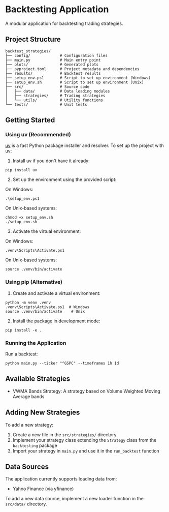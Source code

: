 # Backtesting Application

A modular application for backtesting trading strategies.

## Project Structure

```
backtest_strategies/
├── config/             # Configuration files
├── main.py             # Main entry point
├── plots/              # Generated plots
├── pyproject.toml      # Project metadata and dependencies
├── results/            # Backtest results
├── setup_env.ps1       # Script to set up environment (Windows)
├── setup_env.sh        # Script to set up environment (Unix)
├── src/                # Source code
│   ├── data/           # Data loading modules
│   ├── strategies/     # Trading strategies
│   └── utils/          # Utility functions
└── tests/              # Unit tests
```

## Getting Started

### Using uv (Recommended)

[uv](https://github.com/astral-sh/uv) is a fast Python package installer and resolver. To set up the project with uv:

1. Install uv if you don't have it already:
```
pip install uv
```

2. Set up the environment using the provided script:

On Windows:
```
.\setup_env.ps1
```

On Unix-based systems:
```
chmod +x setup_env.sh
./setup_env.sh
```

3. Activate the virtual environment:

On Windows:
```
.venv\Scripts\Activate.ps1
```

On Unix-based systems:
```
source .venv/bin/activate
```

### Using pip (Alternative)

1. Create and activate a virtual environment:
```
python -m venv .venv
.venv\Scripts\Activate.ps1  # Windows
source .venv/bin/activate    # Unix
```

2. Install the package in development mode:
```
pip install -e .
```

### Running the Application

Run a backtest:
```
python main.py --ticker "^GSPC" --timeframes 1h 1d
```

## Available Strategies

- VWMA Bands Strategy: A strategy based on Volume Weighted Moving Average bands

## Adding New Strategies

To add a new strategy:

1. Create a new file in the `src/strategies/` directory
2. Implement your strategy class extending the `Strategy` class from the `backtesting` package
3. Import your strategy in `main.py` and use it in the `run_backtest` function

## Data Sources

The application currently supports loading data from:

- Yahoo Finance (via yfinance)

To add a new data source, implement a new loader function in the `src/data/` directory.
